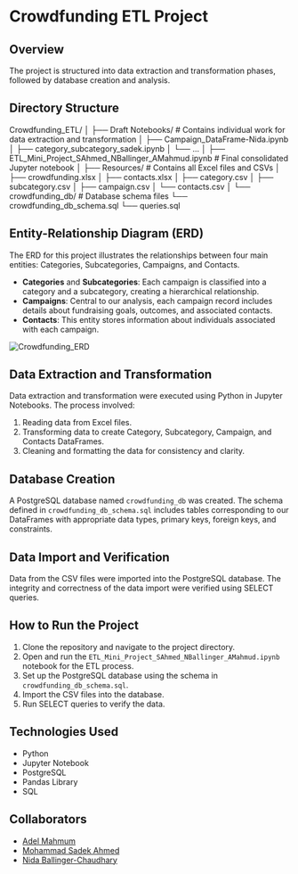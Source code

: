 # Crowdfunding ETL Project

## Overview
The project is structured into data extraction and transformation phases, followed by database creation and analysis.

## Directory Structure
Crowdfunding_ETL/
│
├── Draft Notebooks/                     # Contains individual work for data extraction and transformation
│   ├── Campaign_DataFrame-Nida.ipynb
│   ├── category_subcategory_sadek.ipynb
│   └── ...
│
├── ETL_Mini_Project_SAhmed_NBallinger_AMahmud.ipynb    # Final consolidated Jupyter notebook
│
├── Resources/                           # Contains all Excel files and CSVs
│   ├── crowdfunding.xlsx
│   ├── contacts.xlsx
│   ├── category.csv
│   ├── subcategory.csv
│   ├── campaign.csv
│   └── contacts.csv
│
└── crowdfunding_db/                     # Database schema files
    └── crowdfunding_db_schema.sql
    └── queries.sql

    
## Entity-Relationship Diagram (ERD)
The ERD for this project illustrates the relationships between four main entities: Categories, Subcategories, Campaigns, and Contacts. 

- **Categories** and **Subcategories**: Each campaign is classified into a category and a subcategory, creating a hierarchical relationship.
- **Campaigns**: Central to our analysis, each campaign record includes details about fundraising goals, outcomes, and associated contacts.
- **Contacts**: This entity stores information about individuals associated with each campaign.

![Crowdfunding_ERD](https://github.com/NidaB-C/Crowdfunding_ETL/assets/147389952/3f3dff90-9e5b-43fd-80be-872433f2d647)

## Data Extraction and Transformation
Data extraction and transformation were executed using Python in Jupyter Notebooks. The process involved:

1. Reading data from Excel files.
2. Transforming data to create Category, Subcategory, Campaign, and Contacts DataFrames.
3. Cleaning and formatting the data for consistency and clarity.

## Database Creation
A PostgreSQL database named `crowdfunding_db` was created. The schema defined in `crowdfunding_db_schema.sql` includes tables corresponding to our DataFrames with appropriate data types, primary keys, foreign keys, and constraints.

## Data Import and Verification
Data from the CSV files were imported into the PostgreSQL database. The integrity and correctness of the data import were verified using SELECT queries.

## How to Run the Project
1. Clone the repository and navigate to the project directory.
2. Open and run the `ETL_Mini_Project_SAhmed_NBallinger_AMahmud.ipynb` notebook for the ETL process.
3. Set up the PostgreSQL database using the schema in `crowdfunding_db_schema.sql`.
4. Import the CSV files into the database.
5. Run SELECT queries to verify the data.

## Technologies Used
- Python
- Jupyter Notebook
- PostgreSQL
- Pandas Library
- SQL

## Collaborators
* [Adel Mahmum](https://github.com/Adel0121)
* [Mohammad Sadek Ahmed](https://github.com/Sadek-Ahmed16)
* [Nida Ballinger-Chaudhary](https://github.com/NidaB-C)

